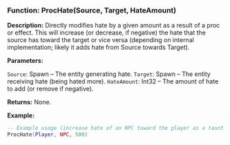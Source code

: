 ### Function: ProcHate(Source, Target, HateAmount)

**Description:** Directly modifies hate by a given amount as a result of a proc or effect. This will increase (or decrease, if negative) the hate that the source has toward the target or vice versa (depending on internal implementation; likely it adds hate from Source towards Target).

**Parameters:**

`Source`: Spawn – The entity generating hate.
`Target`: Spawn – The entity receiving hate (being hated more).
`HateAmount`: Int32 – The amount of hate to add (or remove if negative).

**Returns:** None.

**Example:**

```lua
-- Example usage (increase hate of an NPC toward the player as a taunt proc)
ProcHate(Player, NPC, 500)
```